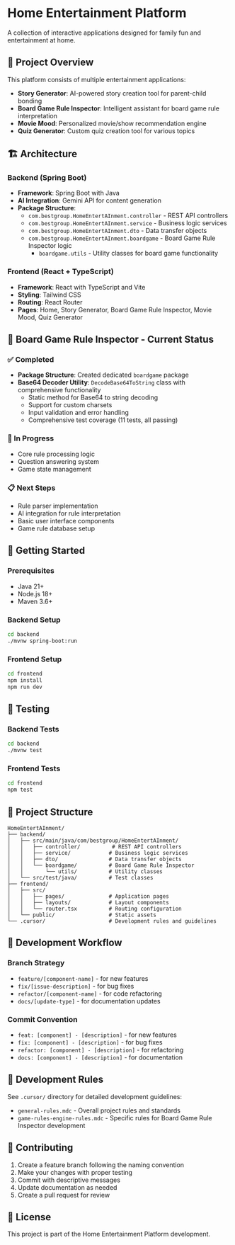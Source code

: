 # Home Entertainment Platform

A collection of interactive applications designed for family fun and entertainment at home.

## 🎯 Project Overview

This platform consists of multiple entertainment applications:

- **Story Generator**: AI-powered story creation tool for parent-child bonding
- **Board Game Rule Inspector**: Intelligent assistant for board game rule interpretation
- **Movie Mood**: Personalized movie/show recommendation engine
- **Quiz Generator**: Custom quiz creation tool for various topics

## 🏗️ Architecture

### Backend (Spring Boot)
- **Framework**: Spring Boot with Java
- **AI Integration**: Gemini API for content generation
- **Package Structure**:
  - `com.bestgroup.HomeEntertAInment.controller` - REST API controllers
  - `com.bestgroup.HomeEntertAInment.service` - Business logic services
  - `com.bestgroup.HomeEntertAInment.dto` - Data transfer objects
  - `com.bestgroup.HomeEntertAInment.boardgame` - Board Game Rule Inspector logic
    - `boardgame.utils` - Utility classes for board game functionality

### Frontend (React + TypeScript)
- **Framework**: React with TypeScript and Vite
- **Styling**: Tailwind CSS
- **Routing**: React Router
- **Pages**: Home, Story Generator, Board Game Rule Inspector, Movie Mood, Quiz Generator

## 🎲 Board Game Rule Inspector - Current Status

### ✅ Completed
- **Package Structure**: Created dedicated `boardgame` package
- **Base64 Decoder Utility**: `DecodeBase64ToString` class with comprehensive functionality
  - Static method for Base64 to string decoding
  - Support for custom charsets
  - Input validation and error handling
  - Comprehensive test coverage (11 tests, all passing)

### 🔄 In Progress
- Core rule processing logic
- Question answering system
- Game state management

### 📋 Next Steps
- Rule parser implementation
- AI integration for rule interpretation
- Basic user interface components
- Game rule database setup

## 🚀 Getting Started

### Prerequisites
- Java 21+
- Node.js 18+
- Maven 3.6+

### Backend Setup
```bash
cd backend
./mvnw spring-boot:run
```

### Frontend Setup
```bash
cd frontend
npm install
npm run dev
```

## 🧪 Testing

### Backend Tests
```bash
cd backend
./mvnw test
```

### Frontend Tests
```bash
cd frontend
npm test
```

## 📁 Project Structure

```
HomeEntertAInment/
├── backend/
│   ├── src/main/java/com/bestgroup/HomeEntertAInment/
│   │   ├── controller/          # REST API controllers
│   │   ├── service/            # Business logic services
│   │   ├── dto/                # Data transfer objects
│   │   └── boardgame/          # Board Game Rule Inspector
│   │       └── utils/          # Utility classes
│   └── src/test/java/          # Test classes
├── frontend/
│   ├── src/
│   │   ├── pages/              # Application pages
│   │   ├── layouts/            # Layout components
│   │   └── router.tsx          # Routing configuration
│   └── public/                 # Static assets
└── .cursor/                    # Development rules and guidelines
```

## 🔧 Development Workflow

### Branch Strategy
- `feature/[component-name]` - for new features
- `fix/[issue-description]` - for bug fixes
- `refactor/[component-name]` - for code refactoring
- `docs/[update-type]` - for documentation updates

### Commit Convention
- `feat: [component] - [description]` - for new features
- `fix: [component] - [description]` - for bug fixes
- `refactor: [component] - [description]` - for refactoring
- `docs: [component] - [description]` - for documentation

## 📝 Development Rules

See `.cursor/` directory for detailed development guidelines:
- `general-rules.mdc` - Overall project rules and standards
- `game-rules-engine-rules.mdc` - Specific rules for Board Game Rule Inspector development

## 🤝 Contributing

1. Create a feature branch following the naming convention
2. Make your changes with proper testing
3. Commit with descriptive messages
4. Update documentation as needed
5. Create a pull request for review

## 📄 License

This project is part of the Home Entertainment Platform development.
